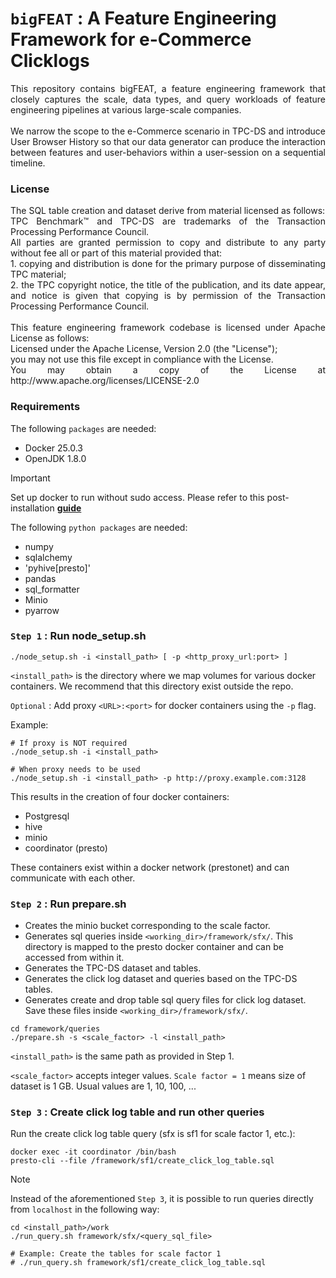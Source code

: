 # `bigFEAT` : A Feature Engineering Framework for e-Commerce Clicklogs

<div align="justify">
This repository contains bigFEAT, a feature engineering framework that closely captures the scale, data types,
and query workloads of feature engineering pipelines at various large-scale companies.<br />
<br />
We narrow the scope to the e-Commerce scenario in TPC-DS and introduce User Browser History so that our data
generator can produce the interaction between features and user-behaviors within a user-session on a sequential
timeline.
</div>


### License

<div align="justify">
The SQL table creation and dataset derive from material licensed as follows:<br />
TPC Benchmark™ and TPC-DS are trademarks of the Transaction Processing Performance Council.<br />
All parties are granted permission to copy and distribute to any party without fee all or part of this material 
provided that:<br />
1. copying and distribution is done for the primary purpose of disseminating TPC material;<br />
2. the TPC copyright notice, the title of the publication, and its date appear, and notice is given that copying 
is by permission of the Transaction Processing Performance Council.<br />
<br />
This feature engineering framework codebase is licensed under Apache License as follows:<br />
Licensed under the Apache License, Version 2.0 (the "License");<br />
you may not use this file except in compliance with the License.<br />
You may obtain a copy of the License at http://www.apache.org/licenses/LICENSE-2.0
</div>


### Requirements

The following `packages` are needed:
* Docker 25.0.3
* OpenJDK 1.8.0

> [!IMPORTANT]
> Set up docker to run without sudo access. Please refer to this post-installation
  [**guide**](https://docs.docker.com/engine/install/linux-postinstall/)

The following `python packages` are needed:
* numpy
* sqlalchemy
* 'pyhive[presto]'
* pandas
* sql_formatter
* Minio
* pyarrow


### `Step 1` : Run node_setup.sh

```shell script
./node_setup.sh -i <install_path> [ -p <http_proxy_url:port> ]
```
`<install_path>` is the directory where we map volumes for various docker containers. We recommend
that this directory exist outside the repo.

`Optional` : Add proxy `<URL>:<port>` for docker containers using the `-p` flag.

Example:

```shell script
# If proxy is NOT required
./node_setup.sh -i <install_path>

# When proxy needs to be used
./node_setup.sh -i <install_path> -p http://proxy.example.com:3128
```

This results in the creation of four docker containers: 
* Postgresql 
* hive 
* minio 
* coordinator (presto)

These containers exist within a docker network (prestonet) and can communicate with each other. 


### `Step 2` : Run prepare.sh

* Creates the minio bucket corresponding to the scale factor.
* Generates sql queries inside `<working_dir>/framework/sfx/`. This directory is mapped to the
  presto docker container and can be accessed from within it.
* Generates the TPC-DS dataset and tables.
* Generates the click log dataset and queries based on the TPC-DS tables.
* Generates create and drop table sql query files for click log dataset. Save these files inside
`<working_dir>/framework/sfx/`.

```shell script
cd framework/queries
./prepare.sh -s <scale_factor> -l <install_path>
```

`<install_path>` is the same path as provided in Step 1.

`<scale_factor>` accepts integer values. `Scale factor = 1` means size of dataset is 1 GB. Usual values
are 1, 10, 100, ...


### `Step 3` : Create click log table and run other queries

Run the create click log table query (sfx is sf1 for scale factor 1, etc.):

```shell script
docker exec -it coordinator /bin/bash
presto-cli --file /framework/sf1/create_click_log_table.sql
```

> [!NOTE]
> Instead of the aforementioned `Step 3`, it is possible to run queries directly from `localhost` in the following way:
>
> ```shell script
> cd <install_path>/work
> ./run_query.sh framework/sfx/<query_sql_file>
>
> # Example: Create the tables for scale factor 1
> # ./run_query.sh framework/sf1/create_click_log_table.sql
> ```

